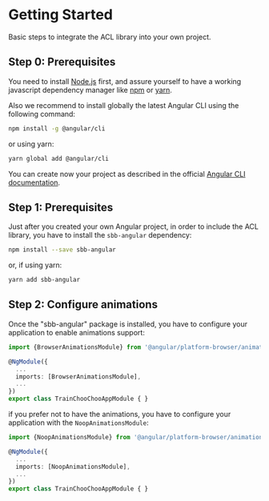   
# Getting Started

Basic steps to integrate the ACL library into your own project.  

## Step 0: Prerequisites

You need to install [Node.js](https://nodejs.org/it/)  first, and assure yourself to have a working javascript dependency manager like [npm](https://www.npmjs.com/) or [yarn](https://yarnpkg.com/lang/en/).

Also we recommend to install globally the latest Angular CLI using the following command:

```sh
npm install -g @angular/cli
```

or using yarn:

```sh
yarn global add @angular/cli
```

You can create now your project as described in the official [Angular CLI documentation](https://cli.angular.io/).

## Step 1: Prerequisites

Just after you created your own Angular project, in order to include the ACL library, you have to install the ```sbb-angular``` dependency:

```sh
npm install --save sbb-angular
```

or, if using yarn:

```sh
yarn add sbb-angular
```

## Step 2: Configure animations

Once the "sbb-angular" package is installed, you have to configure your application to enable animations support:

```ts
import {BrowserAnimationsModule} from '@angular/platform-browser/animations';

@NgModule({
  ...
  imports: [BrowserAnimationsModule],
  ...
})
export class TrainChooChooAppModule { }
```

if you prefer not to have the animations, you have to configure your application with the ```NoopAnimationsModule```:

```ts
import {NoopAnimationsModule} from '@angular/platform-browser/animations';

@NgModule({
  ...
  imports: [NoopAnimationsModule],
  ...
})
export class TrainChooChooAppModule { }
```